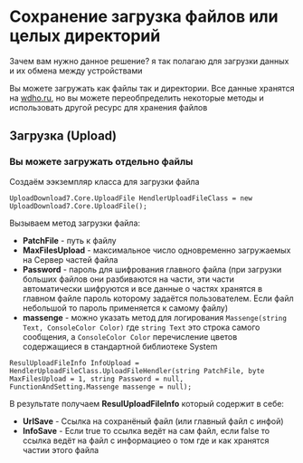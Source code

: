 # Сохранение загрузка файлов или целых директорий
Зачем вам нужно данное решение?
я так полагаю для загрузки данных и их обмена между устройствами 
  
Вы можете загружать как файлы так и директории. Все данные хранятся на [wdho.ru](https://wdho.ru), но вы можете переобпределить некоторые методы и использовать другой ресурс для хранения файлов
  
## Загрузка (Upload)
### Вы можете загружать отдельно файлы

Создаём ээкземпляр класса для загрузки файла

`UploadDownload7.Core.UploadFile HendlerUploadFileClass = new UploadDownload7.Core.UploadFile();`

Вызываем метод загрузки файла:
* <b>PatchFile</b> - путь к файлу
* <b>MaxFilesUpload</b> - максимальное число одновременно загружаемых на Сервер частей файла
* <b>Password</b> - пароль для шифрования главного файла (при загрузки больших файлов они разбиваются на части, эти части автоматически шифруются и все данные о частях хранятся в главном файле пароль которому задаётся пользователем. Если файл небольшой то пароль применяется к самому файлу)
* <b>massenge</b> - можно указать метод для логирования  `Massenge(string Text, ConsoleColor Color)` где `string Text` это строка самого сообщения, а `ConsoleColor Color` перечисление цветов содержащиеся в стандартной библиотеке System

`ResulUploadFileInfo InfoUpload = HendlerUploadFileClass.UploadFileHendler(string PatchFile, byte MaxFilesUpload = 1, string Password = null, FunctionAndSetting.Massenge massenge = null);`

В результате получаем <b>ResulUploadFileInfo</b> который содержит в себе:
* <b>UrlSave</b> - Ссылка на сохранёный файл (или главный файл с инфой)
* <b>InfoSave</b> - Если true то ссылка ведёт на сам файл, если false то ссылка ведёт на файл с информациео о том где и как хранятся частии этого файла
